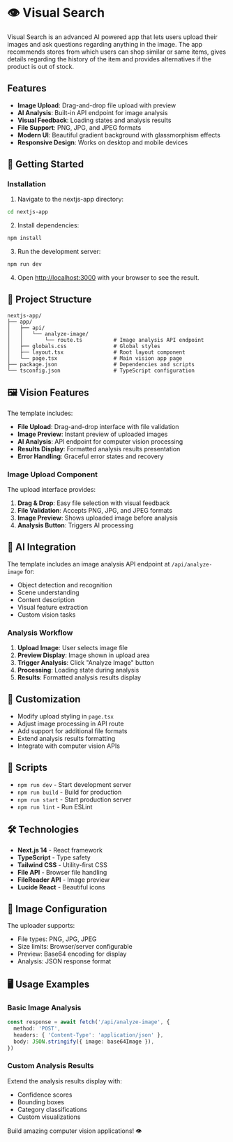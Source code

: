 # 👁️ Visual Search

Visual Search is an advanced AI powered app that lets users upload their images and ask questions regarding anything in the image. The app recommends stores from which users can shop similar or same items, gives details regarding the history of the item and provides alternatives if the product is out of stock.

## Features

- **Image Upload**: Drag-and-drop file upload with preview
- **AI Analysis**: Built-in API endpoint for image analysis
- **Visual Feedback**: Loading states and analysis results
- **File Support**: PNG, JPG, and JPEG formats
- **Modern UI**: Beautiful gradient background with glassmorphism effects
- **Responsive Design**: Works on desktop and mobile devices

## 🚀 Getting Started

### Installation

1. Navigate to the nextjs-app directory:
```bash
cd nextjs-app
```

2. Install dependencies:
```bash
npm install
```

3. Run the development server:
```bash
npm run dev
```

4. Open [http://localhost:3000](http://localhost:3000) with your browser to see the result.

## 📁 Project Structure

```
nextjs-app/
├── app/
│   ├── api/
│   │   └── analyze-image/
│   │       └── route.ts          # Image analysis API endpoint
│   ├── globals.css               # Global styles
│   ├── layout.tsx                # Root layout component
│   └── page.tsx                  # Main vision app page
├── package.json                  # Dependencies and scripts
└── tsconfig.json                 # TypeScript configuration
```

## 🖼️ Vision Features

The template includes:

- **File Upload**: Drag-and-drop interface with file validation
- **Image Preview**: Instant preview of uploaded images
- **AI Analysis**: API endpoint for computer vision processing
- **Results Display**: Formatted analysis results presentation
- **Error Handling**: Graceful error states and recovery

### Image Upload Component

The upload interface provides:

1. **Drag & Drop**: Easy file selection with visual feedback
2. **File Validation**: Accepts PNG, JPG, and JPEG formats
3. **Image Preview**: Shows uploaded image before analysis
4. **Analysis Button**: Triggers AI processing

## 🤖 AI Integration

The template includes an image analysis API endpoint at `/api/analyze-image` for:

- Object detection and recognition
- Scene understanding
- Content description
- Visual feature extraction
- Custom vision tasks

### Analysis Workflow

1. **Upload Image**: User selects image file
2. **Preview Display**: Image shown in upload area
3. **Trigger Analysis**: Click "Analyze Image" button
4. **Processing**: Loading state during analysis
5. **Results**: Formatted analysis results display

## 🎨 Customization

- Modify upload styling in `page.tsx`
- Adjust image processing in API route
- Add support for additional file formats
- Extend analysis results formatting
- Integrate with computer vision APIs

## 📝 Scripts

- `npm run dev` - Start development server
- `npm run build` - Build for production
- `npm run start` - Start production server
- `npm run lint` - Run ESLint

## 🛠️ Technologies

- **Next.js 14** - React framework
- **TypeScript** - Type safety
- **Tailwind CSS** - Utility-first CSS
- **File API** - Browser file handling
- **FileReader API** - Image preview
- **Lucide React** - Beautiful icons

## 🔧 Image Configuration

The uploader supports:
- File types: PNG, JPG, JPEG
- Size limits: Browser/server configurable
- Preview: Base64 encoding for display
- Analysis: JSON response format

## 🖥️ Usage Examples

### Basic Image Analysis
```typescript
const response = await fetch('/api/analyze-image', {
  method: 'POST',
  headers: { 'Content-Type': 'application/json' },
  body: JSON.stringify({ image: base64Image }),
})
```

### Custom Analysis Results
Extend the analysis results display with:
- Confidence scores
- Bounding boxes
- Category classifications
- Custom visualizations

Build amazing computer vision applications! 👁️ 
